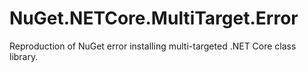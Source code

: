 # NuGet.NETCore.MultiTarget.Error
Reproduction of NuGet error installing multi-targeted .NET Core class library.
